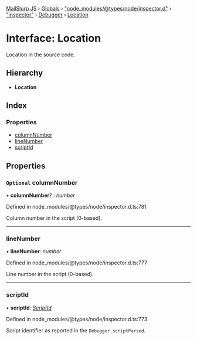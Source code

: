 [MailSlurp JS](../README.md) › [Globals](../globals.md) › ["node_modules/@types/node/inspector.d"](../modules/_node_modules__types_node_inspector_d_.md) › ["inspector"](../modules/_node_modules__types_node_inspector_d_._inspector_.md) › [Debugger](../modules/_node_modules__types_node_inspector_d_._inspector_.debugger.md) › [Location](_node_modules__types_node_inspector_d_._inspector_.debugger.location.md)

# Interface: Location

Location in the source code.

## Hierarchy

* **Location**

## Index

### Properties

* [columnNumber](_node_modules__types_node_inspector_d_._inspector_.debugger.location.md#optional-columnnumber)
* [lineNumber](_node_modules__types_node_inspector_d_._inspector_.debugger.location.md#linenumber)
* [scriptId](_node_modules__types_node_inspector_d_._inspector_.debugger.location.md#scriptid)

## Properties

### `Optional` columnNumber

• **columnNumber**? : *number*

Defined in node_modules/@types/node/inspector.d.ts:781

Column number in the script (0-based).

___

###  lineNumber

• **lineNumber**: *number*

Defined in node_modules/@types/node/inspector.d.ts:777

Line number in the script (0-based).

___

###  scriptId

• **scriptId**: *[ScriptId](../modules/_node_modules__types_node_inspector_d_._inspector_.runtime.md#scriptid)*

Defined in node_modules/@types/node/inspector.d.ts:773

Script identifier as reported in the <code>Debugger.scriptParsed</code>.
